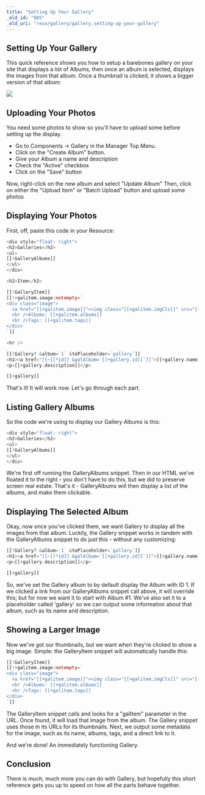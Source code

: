 ```yaml
---
title: "Setting Up Your Gallery"
_old_id: "885"
_old_uri: "revo/gallery/gallery.setting-up-your-gallery"
---
```


## Setting Up Your Gallery

This quick reference shows you how to setup a barebones gallery on your site that displays a list of Albums, then once an album is selected, displays the images from that album. Once a thumbnail is clicked, it shows a bigger version of that album:

![](/download/attachments/32243714/gallery-demo.png?version=1&modificationDate=1286546262000)

## Uploading Your Photos

You need some photos to show so you'll have to upload some before setting up the display.

- Go to Components -> Gallery in the Manager Top Menu.
- Click on the "Create Album" button.
- Give your Album a name and description
- Check the "Active" checkbox
- Click on the "Save" button

Now, right-click on the new album and select "Update Album" 
Then, click on either the "Upload Item" or "Batch Upload" button and upload some photos

## Displaying Your Photos

First, off, paste this code in your Resource:

``` php 
<div style="float: right">
<h2>Galleries</h2>
<ul>
[[!GalleryAlbums]]
</ul>
</div>

<h2>Item</h2>

[[!GalleryItem]]
[[!+galitem.image:notempty=`
<div class="image">
  <a href="[[+galitem.image]]"><img class="[[+galitem.imgCls]]" src="[[+galitem.image]]" alt="[[+galitem.name]]" /></a>
  <br />Albums: [[+galitem.albums]]
  <br />Tags: [[+galitem.tags]]
</div>
`]]

<hr />

[[!Gallery? &album=`1` &toPlaceholder=`gallery`]]
<h1><a href="[[~[[*id]] &galAlbum=`[[+gallery.id]]`]]">[[+gallery.name]]</a></h1>
<p>[[+gallery.description]]</p>

[[+gallery]]
```

That's it! It will work now. Let's go through each part.

## Listing Gallery Albums

So the code we're using to display our Gallery Albums is this:

``` php 
<div style="float: right">
<h2>Galleries</h2>
<ul>
[[!GalleryAlbums]]
</ul>
</div>
```

We're first off running the GalleryAlbums snippet. Then in our HTML we've floated it to the right - you don't have to do this, but we did to preserve screen real estate. That's it - GalleryAlbums will then display a list of the albums, and make them clickable.

## Displaying The Selected Album

Okay, now once you've clicked them, we want Gallery to display all the images from that album. Luckily, the Gallery snippet works in tandem with the GalleryAlbums snippet to do just this - without any customizing:

``` php 
[[!Gallery? &album=`1` &toPlaceholder=`gallery`]]
<h1><a href="[[~[[*id]] &galAlbum=`[[+gallery.id]]`]]">[[+gallery.name]]</a></h1>
<p>[[+gallery.description]]</p>

[[+gallery]]
```

So, we've set the Gallery album to by default display the Album with ID 1. If we clicked a link from our GalleryAlbums snippet call above, it will override this; but for now we want it to start with Album #1. We've also set it to a placeholder called 'gallery' so we can output some information about that album, such as its name and description.

## Showing a Larger Image

Now we've got our thumbnails, but we want when they're clicked to show a big image. Simple: the GalleryItem snippet will automatically handle this:

``` php 
[[!GalleryItem]]
[[!+galitem.image:notempty=`
<div class="image">
  <a href="[[+galitem.image]]"><img class="[[+galitem.imgCls]]" src="[[+galitem.image]]" alt="[[+galitem.name]]" /></a>
  <br />Albums: [[+galitem.albums]]
  <br />Tags: [[+galitem.tags]]
</div>
`]]
```

The GalleryItem snippet calls and looks for a "galItem" parameter in the URL. Once found, it will load that image from the album. The Gallery snippet uses those in its URLs for its thumbnails. Next, we output some metadata for the image, such as its name, albums, tags, and a direct link to it.

And we're done! An immediately functioning Gallery.

## Conclusion

There is much, much more you can do with Gallery, but hopefully this short reference gets you up to speed on how all the parts behave together.
